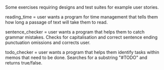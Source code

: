 Some exercises requiring designs and test suites for example user stories.

reading_time = user wants a program for time management that tells them 
how long a passage of text will take them to read.

sentence_checker = user wants a program that helps them to catch grammar
mistakes. Checks for capitalisation and correct sentence ending punctuation
omissions and corrects user.

todo_checker = user wants a program that helps them identify tasks within
memos that need to be done. Searches for a substring "#TODO" and returns
true/false.
